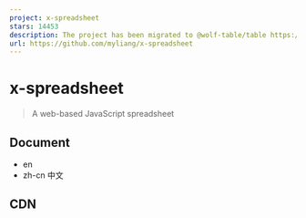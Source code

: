 ```yaml
---
project: x-spreadsheet
stars: 14453
description: The project has been migrated to @wolf-table/table https://github.com/wolf-table/table
url: https://github.com/myliang/x-spreadsheet
---
```


x-spreadsheet
=============

> A web-based JavaScript spreadsheet

Document
--------

-   en
-   zh-cn 中文

CDN
---

<link rel\="stylesheet" href\="https://unpkg.com/x-data-spreadsheet@1.1.5/dist/xspreadsheet.css"\>
<script src\="https://unpkg.com/x-data-spreadsheet@1.1.5/dist/xspreadsheet.js"\></script\>

<script\>
   x\_spreadsheet('#xspreadsheet');
</script\>

NPM
---

npm install x-data-spreadsheet

<div id\="x-spreadsheet-demo"\></div\>

import Spreadsheet from "x-data-spreadsheet";
// If you need to override the default options, you can set the override
// const options = {};
// new Spreadsheet('#x-spreadsheet-demo', options);
const s \= new Spreadsheet("#x-spreadsheet-demo")
  .loadData({}) // load data
  .change(data \=> {
    // save data to db
  });

// data validation
s.validate()

// default options
{
  mode: 'edit', // edit | read
  showToolbar: true,
  showGrid: true,
  showContextmenu: true,
  view: {
    height: () \=> document.documentElement.clientHeight,
    width: () \=> document.documentElement.clientWidth,
  },
  row: {
    len: 100,
    height: 25,
  },
  col: {
    len: 26,
    width: 100,
    indexWidth: 60,
    minWidth: 60,
  },
  style: {
    bgcolor: '#ffffff',
    align: 'left',
    valign: 'middle',
    textwrap: false,
    strike: false,
    underline: false,
    color: '#0a0a0a',
    font: {
      name: 'Helvetica',
      size: 10,
      bold: false,
      italic: false,
    },
  },
}

import | export xlsx
--------------------

https://github.com/SheetJS/sheetjs/tree/master/demos/xspreadsheet#saving-data

thanks https://github.com/SheetJS/sheetjs

Bind events
-----------

const s \= new Spreadsheet("#x-spreadsheet-demo")
// event of click on cell
s.on('cell-selected', (cell, ri, ci) \=> {});
s.on('cells-selected', (cell, { sri, sci, eri, eci }) \=> {});
// edited on cell
s.on('cell-edited', (text, ri, ci) \=> {});

update cell-text
----------------

const s \= new Spreadsheet("#x-spreadsheet-demo")
// cellText(ri, ci, text, sheetIndex = 0)
s.cellText(5, 5, 'xxxx').cellText(6, 5, 'yyy').reRender();

get cell and cell-style
-----------------------

const s \= new Spreadsheet("#x-spreadsheet-demo")
// cell(ri, ci, sheetIndex = 0)
s.cell(ri, ci);
// cellStyle(ri, ci, sheetIndex = 0)
s.cellStyle(ri, ci);

Internationalization
--------------------

// npm 
import Spreadsheet from 'x-data-spreadsheet';
import zhCN from 'x-data-spreadsheet/dist/locale/zh-cn';

Spreadsheet.locale('zh-cn', zhCN);
new Spreadsheet(document.getElementById('xss-demo'));

<!-- Import via CDN -->
<link rel\="stylesheet" href\="https://unpkg.com/x-data-spreadsheet@1.1.5/dist/xspreadsheet.css"\>
<script src\="https://unpkg.com/x-data-spreadsheet@1.1.5/dist/xspreadsheet.js"\></script\>
<script src\="https://unpkg.com/x-data-spreadsheet@1.1.5/dist/locale/zh-cn.js"\></script\>

<script\>
  x\_spreadsheet.locale('zh-cn');
</script\>

Features
--------

-   Undo & Redo
-   Paint format
-   Clear format
-   Format
-   Font
-   Font size
-   Font bold
-   Font italic
-   Underline
-   Strike
-   Text color
-   Fill color
-   Borders
-   Merge cells
-   Align
-   Text wrapping
-   Freeze cell
-   Functions
-   Resize row-height, col-width
-   Copy, Cut, Paste
-   Autofill
-   Insert row, column
-   Delete row, column
-   hide row, column
-   multiple sheets
-   print
-   Data validations

Development
-----------

```
git clone https://github.com/myliang/x-spreadsheet.git
cd x-spreadsheet
npm install
npm run dev
```

Open your browser and visit http://127.0.0.1:8080.

Browser Support
---------------

Modern browsers(chrome, firefox, Safari).

LICENSE
-------

MIT
